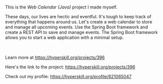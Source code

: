This is the *Web Calendar (Java)* project I made myself.


<p>These days, our lives are hectic and eventful. It's tough to keep track of everything that happens around us. Let's create a web calendar to store and manage all upcoming events. Use the Spring Boot framework and create a REST API to save and manage events. The Spring Boot framework allows you to start a web application with a minimal setup.</p><br/><br/>Learn more at <a href="https://hyperskill.org/projects/396?utm_source=ide&utm_medium=ide&utm_campaign=ide&utm_content=project-card">https://hyperskill.org/projects/396</a>

Here's the link to the project: https://hyperskill.org/projects/396

Check out my profile: https://hyperskill.org/profile/621065047